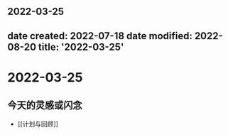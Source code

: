 2022-03-25
---
date created: 2022-07-18
date modified: 2022-08-20
title: '2022-03-25'
---

# 2022-03-25

## 今天的灵感或闪念

- [[计划与回顾]]
